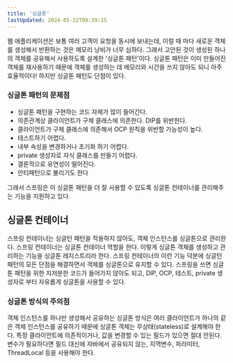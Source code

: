 ```yaml
---
title: '싱글톤'
lastUpdated: 2024-05-22T08:39:15
---
```

 웹 애플리케이션은 보통 여러 고객이 요청을 동시에 보내는데, 이럴 때 마다 새로운 객체를 생성해서 반환하는 것은 메모리 낭비가 너무 심하다. 그래서 고안된 것이 생성된 하나의 객체를 공유해서 사용하도록 설계한 '싱글톤 패턴'이다.
싱글톤 패턴은 이미 만들어진 객체를 재사용하기 때문에 객체를 생성하는 데 메모리와 시간을 쓰지 않아도 되니 아주 효율적이다! 하지만 싱글톤 패턴도 단점이 있다. 

### 싱글톤 패턴의 문제점
 - 싱글톤 패턴을 구현하는 코드 자체가 많이 들어간다.
 - 의존관계상 클라이언트가 구체 클래스에 의존한다. DIP를 위반한다.
 - 클라이언트가 구체 클래스에 의존해서 OCP 원칙을 위반할 가능성이 높다.
 - 테스트하기 어렵다.
 - 내부 속성을 변경하거나 초기화 하기 어렵다.
 - private 생성자로 자식 클래스를 만들기 어렵다.
 - 결론적으로 유연성이 떨어진다.
 - 안티패턴으로 불리기도 한다

그래서 스프링은 이 싱글톤 패턴을 더 잘 사용할 수 있도록 싱글톤 컨테이너를 관리해주는 기능을 지원하고 있다.

## 싱글톤 컨테이너
스프링 컨테이너는 싱글턴 패턴을 적용하지 않아도, 객체 인스턴스를 싱글톤으로 관리한다. 스프링 컨테이너는 싱글톤 컨테이너 역할을 한다. 이렇게 싱글톤 객체를 생성하고 관리하는 기능을 싱글톤 레지스트리라 한다.
스프링 컨테이너의 이런 기능 덕분에 싱글턴 패턴의 모든 단점을 해결하면서 객체를 싱글톤으로 유지할 수
있다.
스프링을 쓰면 싱글톤 패턴을 위한 지저분한 코드가 들어가지 않아도 되고, DIP, OCP, 테스트, private 생성자로 부터 자유롭게 싱글톤을 사용할 수 있다. 

### 싱글톤 방식의 주의점
객체 인스턴스를 하나만 생성해서 공유하는 싱글톤 방식은 여러 클라이언트가 하나의 같은 객체 인스턴스를 공유하기 때문에 싱글톤 객체는 무상태(stateless)로 설계해야 한다.
특정 클라이언트에 의존적이거나, 값을 변경할 수 있는 필드가 있으면 절대 안된다.
변수가 필요하다면 필드 대신에 자바에서 공유되지 않는, 지역변수, 파라미터, ThreadLocal 등을 사용해야 한다.
